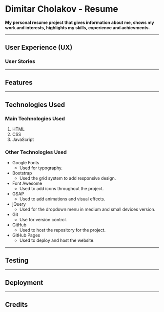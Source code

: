 # Dimitar Cholakov - Resume

<!--- live link here! --->

**My personal resume project that gives information about me, shows my work and interests, 
highlights my skills, experience and achievments.** 

<!--- responsive image here! --->

---
## User Experience (UX)
 
### User Stories

---
## Features

---
## Technologies Used

### Main Technologies Used

1. HTML
2. CSS
3. JavaScript

### Other Technologies Used

* Google Fonts
   * Used for typography.
* Bootstrap
   * Used the grid system to add responsive design.
* Font Awesome
   * Used to add icons throughout the project.
* GSAP
   * Used to add animations and visual effects. 
* jQuery
   * Used for the dropdown menu in medium and small devices version.
* Git 
   * Use for version control.
* GitHub
   * Used to host the repository for the project.
* GitHub Pages
   * Used to deploy and host the website.

---
## Testing

---
## Deployment

---
## Credits